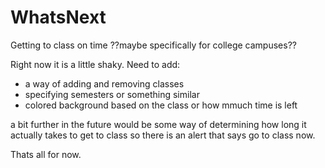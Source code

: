 # WhatsNext
Getting to class on time
??maybe specifically for college campuses??

Right now it is a little shaky. 
Need to add: 
- a way of adding and removing classes
- specifying semesters or something similar
- colored background based on the class or how mmuch time is left

a bit further in the future would be some way of determining how long it actually takes to get to class so there is an alert that says go to class now.

Thats all for now.
